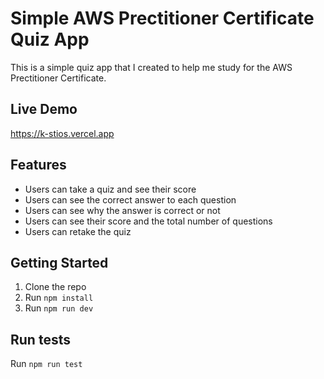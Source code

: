 # Simple AWS Prectitioner Certificate Quiz App

This is a simple quiz app that I created to help me study for the AWS Prectitioner Certificate.

## Live Demo
https://k-stios.vercel.app
 

## Features

- Users can take a quiz and see their score
- Users can see the correct answer to each question
- Users can see why the answer is correct or not
- Users can see their score and the total number of questions
- Users can retake the quiz

## Getting Started

1. Clone the repo
2. Run `npm install`
3. Run `npm run dev`

## Run tests

Run `npm run test`

